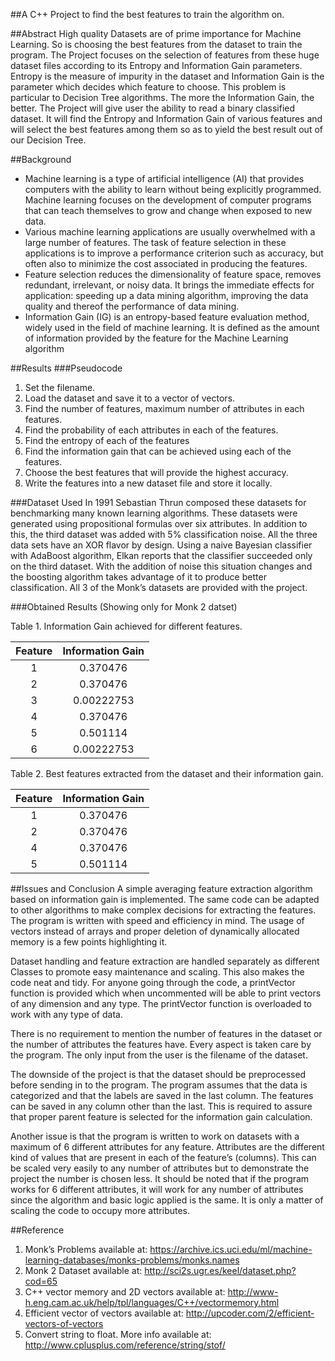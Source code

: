 ##A C++ Project to find the best features to train the algorithm on.

##Abstract
High quality Datasets are of prime importance for Machine Learning. So is choosing the best features from the dataset to train the program. The Project focuses on the selection of features from these huge dataset files according to its Entropy and Information Gain parameters. Entropy is the measure of impurity in the dataset and Information Gain is the parameter which decides which feature to choose. This problem is particular to Decision Tree algorithms. The more the Information Gain, the better. The Project will give user the ability to read a binary classified dataset. It will find the Entropy and Information Gain of various features and will select the best features among them so as to yield the best result out of our Decision Tree.

##Background
-	Machine learning is a type of artificial intelligence (AI) that provides computers with the ability to learn without being explicitly programmed. Machine learning focuses on the development of computer programs that can teach themselves to grow and change when exposed to new data.
-	Various machine learning applications are usually overwhelmed with a large number of features. The task of feature selection in these applications is to improve a performance criterion such as accuracy, but often also to minimize the cost associated in producing the features.
-	Feature selection reduces the dimensionality of feature space, removes redundant, irrelevant, or noisy data. It brings the immediate effects for application: speeding up a data mining algorithm, improving the data quality and thereof the performance of data mining.
-	Information Gain (IG) is an entropy-based feature evaluation method, widely used in the field of machine learning. It is defined as the amount of information provided by the feature for the Machine Learning algorithm

##Results 
###Pseudocode
1.	Set the filename.
2.	Load the dataset and save it to a vector of vectors.
3.	Find the number of features, maximum number of attributes in each features.
4.	Find the probability of each attributes in each of the features.
5.	Find the entropy of each of the features
6.	Find the information gain that can be achieved using each of the features.
7.	Choose the best features that will provide the highest accuracy.
8.	Write the features into a new dataset file and store it locally.

###Dataset Used
In 1991 Sebastian Thrun composed these datasets for benchmarking many known learning algorithms. These datasets were generated using propositional formulas over six attributes. In addition to this, the third dataset was added with 5% classification noise. All the three data sets have an XOR flavor by design. Using a naive Bayesian classifier with AdaBoost algorithm, Elkan reports that the classifier succeeded only on the third dataset. With the addition of noise this situation changes and the boosting algorithm takes advantage of it to produce better classification.
All 3 of the Monk’s datasets are provided with the project.

###Obtained Results (Showing only for Monk 2 datset)

Table 1. Information Gain achieved for different features.

| Feature | Information Gain  |
|:-------:|:-----------------:|
| 1       | 0.370476          |
| 2       | 0.370476          |
| 3       | 0.00222753        |
| 4       | 0.370476          |
| 5       | 0.501114          |
| 6       | 0.00222753        |  

Table 2. Best features extracted from the dataset and their information gain.

| Feature | Information Gain  |
|:-------:|:-----------------:|
| 1	      | 0.370476          |
| 2	      | 0.370476          |
| 4	      | 0.370476          |
| 5	      | 0.501114          |

##Issues and Conclusion
A simple averaging feature extraction algorithm based on information gain is implemented. The same code can be adapted to other algorithms to make complex decisions for extracting the features. The program is written with speed and efficiency in mind. The usage of vectors instead of arrays and proper deletion of dynamically allocated memory is a few points highlighting it.

Dataset handling and feature extraction are handled separately as different Classes to promote easy maintenance and scaling. This also makes the code neat and tidy. For anyone going through the code, a printVector function is provided which when uncommented will be able to print vectors of any dimension and any type. The printVector function is overloaded to work with any type of data.

There is no requirement to mention the number of features in the dataset or the number of attributes the features have. Every aspect is taken care by the program. The only input from the user is the filename of the dataset.

The downside of the project is that the dataset should be preprocessed before sending in to the program. The program assumes that the data is categorized and that the labels are saved in the last column. The features can be saved in any column other than the last. This is required to assure that proper parent feature is selected for the information gain calculation.

Another issue is that the program is written to work on datasets with a maximum of 6 different attributes for any feature. Attributes are the different kind of values that are present in each of the feature’s (columns). This can be scaled very easily to any number of attributes but to demonstrate the project the number is chosen less. It should be noted that if the program works for 6 different attributes, it will work for any number of attributes since the algorithm and basic logic applied is the same. It is only a matter of scaling the code to occupy more attributes.

##Reference
1.	Monk’s Problems available at: https://archive.ics.uci.edu/ml/machine-learning-databases/monks-problems/monks.names
2.	Monk 2 Dataset available at: http://sci2s.ugr.es/keel/dataset.php?cod=65
3.	C++ vector memory and 2D vectors available at: http://www-h.eng.cam.ac.uk/help/tpl/languages/C++/vectormemory.html
4.	Efficient vector of vectors available at: http://upcoder.com/2/efficient-vectors-of-vectors
5.	Convert string to float. More info available at: http://www.cplusplus.com/reference/string/stof/




